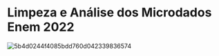 # Limpeza e Análise dos Microdados Enem 2022
![5b4d0244f4085bdd760d042339836574](https://github.com/user-attachments/assets/afb6c176-ac37-4b95-95b1-08695240a46f)
